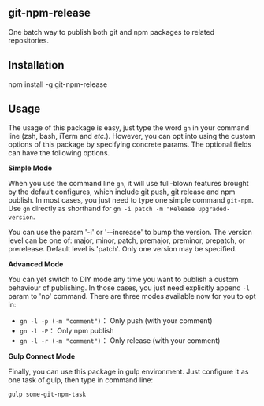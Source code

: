 ## git-npm-release
One batch way to publish both git and npm packages to related repositories.

## Installation
npm install -g git-npm-release

## Usage

The usage of this package is easy, just type the word `gn` in your command line (zsh, bash, iTerm and *etc.*). 
However, you can opt into using the custom options of this package by specifying concrete params. The optional fields can have the following options.

**Simple Mode** 

When you use the command line `gn`, it will use full-blown features brought by the default configures, which include git push, git release and npm publish. In most cases, you just need to type one simple command `git-npm`. Use `gn` directly as shorthand for `gn -i patch -m "Release upgraded-version`. 

You can use the param '-i' or '--increase' to bump the version. The version level can be one of: major, minor, patch, premajor, preminor, prepatch, or prerelease. Default level is 'patch'. Only one version may be specified.

**Advanced Mode** 

You can yet switch to DIY mode any time you want to publish a custom behaviour of publishing. In those cases, you just need explicitly append `-l` param to 'np' command. There are three modes available now for you to opt in:

- `gn -l -p (-m "comment")`： Only push (with your comment)
- `gn -l -P`： Only npm publish
- `gn -l -r (-m "comment")`： Only release (with your comment)

**Gulp Connect Mode**

Finally, you can use this package in gulp environment.
Just configure it as one task of gulp, then type in command line: 

`gulp some-git-npm-task`



